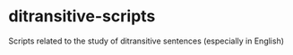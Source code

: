 ditransitive-scripts
====================

Scripts related to the study of ditransitive sentences (especially in English)
